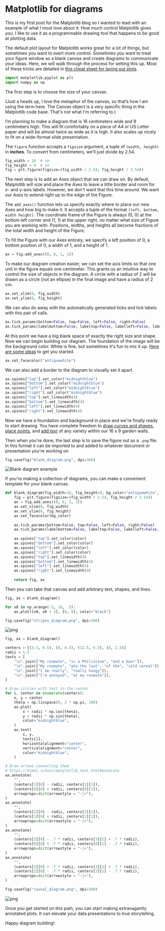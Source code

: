 
# Matplotlib for diagrams

This is my first post for the Matplotlib blog so I wanted to lead with an example of what I most love about it: How much control Matplotlib gives you. I like to use it as a programmable drawing tool that happens to be good at plotting data.

The default plot layout for Matplotlib works great for a lot of things, but sometimes you want to exert
more control. Sometimes you want to treat your figure window as a blank canvas and create diagrams 
to communicate your ideas. Here, we will walk through the process for setting this up. Most of these tricks are detailed in [this cheat sheet for laying out plots](https://e2eml.school/matplotlib_framing.html).


```python
import matplotlib.pyplot as plt
import numpy as np
```

The first step is to choose the size of your canvas.

(Just a heads up, I love the metaphor 
of the canvas, so that’s how I am using the term here. The Canvas object is a very specific 
thing in the Matplotlib code base. That's not what I'm referring to.)

I’m planning to make a diagram that is 16 centimeters wide and 9 centimeters high.
This will fit comfortably on a piece of A4 or US Letter paper
and will be almost twice as wide as it is high. It also scales up nicely to fit on a wide-format slide presentation.

The `figure` function accepts a `figsize` argument, a tuple of `(width, height)` in **inches**. To convert from centimeters, we'll just divide by 2.54.


```python
fig_width = 16  # cm
fig_height = 9  # cm
fig = plt.figure(figsize=(fig_width / 2.54, fig_height / 2.54))
```


The next step is to add an Axes object that we can draw on. By default, Matplotlib will size and place the Axes to leave a little border and room for x- and y-axis labels. However, we don't want that this time around. We want our Axes to extend right up to the edge of the Figure.

The `add_axes()` function lets us specify exactly where to place our new Axes and how big to make it. It accepts a tuple of the format `(left, bottom, width height)`. The coordinate frame of the Figure is always (0, 0) at the bottom left corner and (1, 1) at the upper right, no matter what size of Figure you are working with. Positions, widths, and heights all become fractions of the total width and height of the Figure.

To fill the Figure with our Axes entirely, we specify a left position of 0, a bottom position of 0, a width of 1, and a height of 1.



```python
ax = fig.add_axes((0, 0, 1, 1))
```

To make our diagram creation easier, we can set the axis limits so that one unit in the figure equals one centimeter. This grants us an intuitive way to control the size of objects in the diagram. A circle with a radius of 2 will be drawn as a circle (not an ellipse) in the final image and have a radius of 2 cm.


```python
ax.set_xlim(0, fig_width)
ax.set_ylim(0, fig_height)
```


We can also do away with the automatically generated ticks and tick labels with this pair of calls.


```python
ax.tick_params(bottom=False, top=False, left=False, right=False)
ax.tick_params(labelbottom=False, labeltop=False, labelleft=False, labelright=False)
```

At this point we have a big blank space of exactly the right size and shape. Now we can begin building our diagram. The foundation of the image will be the background color. White is fine, but sometimes it's fun to mix it up. [Here are some ideas](https://e2eml.school/matplotlib_lines.html#color) to get you started.


```python
ax.set_facecolor("antiquewhite")
```

We can also add a border to the diagram to visually set it apart.


```python
ax.spines["top"].set_color("midnightblue")
ax.spines["bottom"].set_color("midnightblue")
ax.spines["left"].set_color("midnightblue")
ax.spines["right"].set_color("midnightblue")
ax.spines["top"].set_linewidth(4)
ax.spines["bottom"].set_linewidth(4)
ax.spines["left"].set_linewidth(4)
ax.spines["right"].set_linewidth(4)
```

Now we have a foundation and background in place and we're finally ready to start drawing.
You have complete freedom to [draw curves and shapes](https://e2eml.school/matplotlib_lines.html),
[place points](https://e2eml.school/matplotlib_points.html),
and [add text](https://e2eml.school/matplotlib_text.html) of any variety within our
16 x 9 garden walls.

Then when you're done, the last step is to save the figure out as a `.png` file. In this format it can be imported to and added to whatever document or presentation you're working on 


```python
fig.savefig("blank_diagram.png", dpi=300)
```

![Blank diagram example](blank_diagram.png)

If you're making a collection of diagrams, you can make a convenient template for your blank canvas.


```python
def blank_diagram(fig_width=16, fig_height=9, bg_color="antiquewhite", color="midnightblue"):
    fig = plt.figure(figsize=(fig_width / 2.54, fig_height / 2.54))
    ax = fig.add_axes((0, 0, 1, 1))
    ax.set_xlim(0, fig_width)
    ax.set_ylim(0, fig_height)
    ax.set_facecolor(bg_color)
    
    ax.tick_params(bottom=False, top=False, left=False, right=False)
    ax.tick_params(labelbottom=False, labeltop=False, labelleft=False, labelright=False)
    
    ax.spines["top"].set_color(color)
    ax.spines["bottom"].set_color(color)
    ax.spines["left"].set_color(color)
    ax.spines["right"].set_color(color)
    ax.spines["top"].set_linewidth(4)
    ax.spines["bottom"].set_linewidth(4)
    ax.spines["left"].set_linewidth(4)
    ax.spines["right"].set_linewidth(4)
    
    return fig, ax
```

Then you can take that canvas and add arbitrary text, shapes, and lines.


```python
fig, ax = blank_diagram()

for x0 in np.arange(-3, 16, .5):
    ax.plot([x0, x0 + 3], [0, 9], color="black")

fig.savefig("stripes_diagram.png", dpi=300)
```


![png](output_21_0.png)



```python
fig, ax = blank_diagram()

centers = [(3.5, 6.5), (8, 6.5), (12.5, 6.5), (8, 2.5)]
radii = 1.5
texts = [
    "\n".join(["My roomate", "is a Philistine", "and a boor"]),
    "\n".join(["My roomate", "ate the last", "of the", "cold cereal"]),
    "\n".join(["I am really", "really hungy"]),
    "\n".join(["I'm annoyed", "at my roomate"]),
]

# Draw circles with text in the center
for i, center in enumerate(centers):
    x, y = center
    theta = np.linspace(0, 2 * np.pi, 100)
    ax.plot(
        x + radii * np.cos(theta),
        y + radii * np.sin(theta),
        color="midnightblue",
    )
    ax.text(
        x, y,
        texts[i],
        horizontalalignment="center",
        verticalalignment="center",
        color="midnightblue",
    )

# Draw arrows connecting them
# https://e2eml.school/matplotlib_text.html#annotate
ax.annotate(
    "",
    (centers[1][0] - radii, centers[1][1]),
    (centers[0][0] + radii, centers[0][1]),
    arrowprops=dict(arrowstyle = "-|>"),
) 
ax.annotate(
    "",
    (centers[2][0] - radii, centers[2][1]),
    (centers[1][0] + radii, centers[1][1]),
    arrowprops=dict(arrowstyle = "-|>"),
)
ax.annotate(
    "",
    (centers[3][0] - .7 * radii, centers[3][1] + .7 * radii),
    (centers[0][0] + .7 * radii, centers[0][1] - .7 * radii),
    arrowprops=dict(arrowstyle = "-|>"),
)
ax.annotate(
    "",
    (centers[3][0] + .7 * radii, centers[3][1] + .7 * radii),
    (centers[2][0] - .7 * radii, centers[2][1] - .7 * radii),
    arrowprops=dict(arrowstyle = "-|>"),
)

fig.savefig("causal_diagram.png", dpi=300)
```


![png](output_22_0.png)


Once you get started on this path, you can start making extravagantly annotated plots. It can elevate your data presentations to true storytelling.

Happy diagram building!
